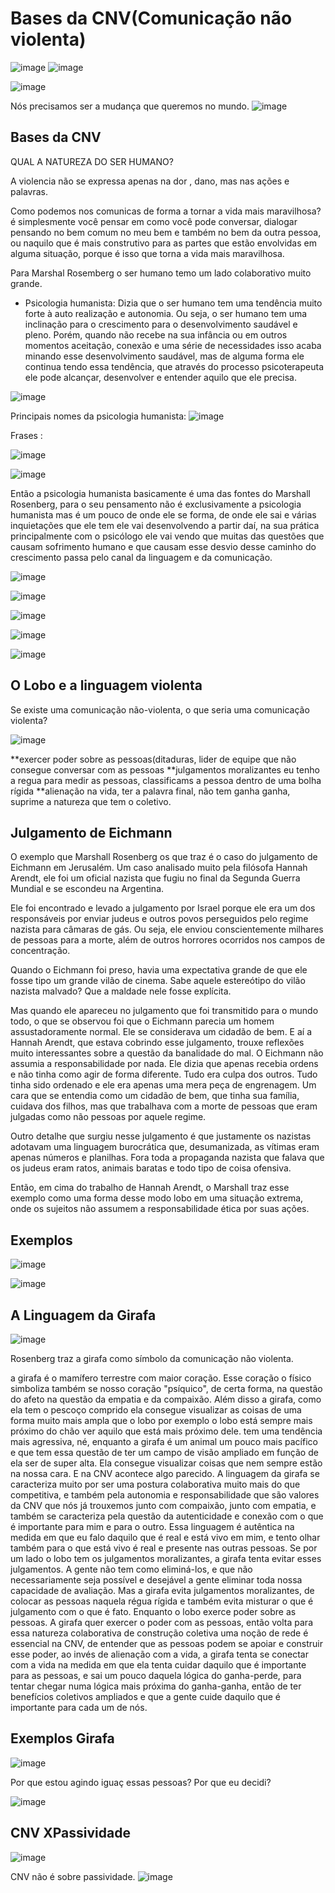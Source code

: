 # Bases da CNV(Comunicação não violenta)

![image](https://user-images.githubusercontent.com/52088444/233859973-43254657-2156-4d6c-a01a-33d8dd9b17e8.png)
![image](https://user-images.githubusercontent.com/52088444/233859991-15b1dd4e-785c-4cb1-bf61-313f7da77882.png)


![image](https://user-images.githubusercontent.com/52088444/233860018-5930d9d5-7b26-49f5-b0f6-967cc88d7a13.png)

Nós precisamos ser a mudança que queremos no mundo.
![image](https://user-images.githubusercontent.com/52088444/233861162-98846b12-b2c8-43fd-9331-5addcd70afd7.png)


## Bases da CNV

QUAL A NATUREZA DO SER HUMANO?

A violencia não se expressa apenas na dor , dano, mas nas ações e palavras. 

Como podemos nos comunicas de forma a tornar a vida mais maravilhosa?  é simplesmente você pensar em como você pode conversar, dialogar pensando no bem comum no meu bem e também no bem da outra pessoa, ou naquilo que é mais construtivo para as partes que estão envolvidas em alguma situação, porque é isso que torna a vida mais maravilhosa.

Para Marshal Rosemberg o ser humano temo um lado colaborativo muito grande. 

- Psicologia humanista: Dizia que o ser humano tem uma tendência muito forte à auto realização e autonomia. Ou seja, o ser humano tem uma inclinação para o crescimento para o desenvolvimento saudável e pleno. Porém, quando não recebe  na sua infância ou em outros momentos aceitação, conexão e uma série de necessidades isso acaba minando esse desenvolvimento saudável, mas de alguma forma ele continua tendo essa tendência, que através do processo psicoterapeuta ele pode alcançar, desenvolver e entender aquilo que ele precisa.

![image](https://user-images.githubusercontent.com/52088444/233861587-fab93411-1565-47d7-8acb-9f46936e5fc5.png)

Principais nomes da psicologia humanista:
![image](https://user-images.githubusercontent.com/52088444/233861620-f5c978ef-7b12-4172-b4f1-ab8747d7a5cf.png)

Frases :

![image](https://user-images.githubusercontent.com/52088444/233861647-229573a2-bf96-4ce3-8e05-0624dd47d9e4.png)

![image](https://user-images.githubusercontent.com/52088444/233861665-c5287058-eb3c-4668-87b2-be23998157b2.png)

Então a psicologia humanista basicamente é uma das fontes do Marshall Rosenberg, para o seu pensamento não é exclusivamente a psicologia humanista mas é um pouco de onde ele se forma, de onde ele sai e várias inquietações que ele tem ele vai desenvolvendo a partir daí, na sua prática principalmente com o psicólogo ele vai vendo que muitas das questões que causam sofrimento humano e que causam esse desvio desse caminho do crescimento passa pelo canal da linguagem e da comunicação.

![image](https://user-images.githubusercontent.com/52088444/233861903-b7837108-d4b3-41a6-8db9-7f0f076e72ca.png)


![image](https://user-images.githubusercontent.com/52088444/233862090-97de8030-fe6c-40ae-9dc7-eb897aca657b.png)

![image](https://user-images.githubusercontent.com/52088444/233862141-26780d13-fd2a-439f-85f7-268c4213533b.png)

![image](https://user-images.githubusercontent.com/52088444/233862185-15f07c17-09f8-4814-b9eb-53ebed004a67.png)

![image](https://user-images.githubusercontent.com/52088444/233862220-6a5d75d8-1795-4dc6-8a9a-f369c80a5062.png)

## O Lobo e a linguagem violenta

Se existe uma comunicação não-violenta, o que seria uma comunicação violenta?


![image](https://user-images.githubusercontent.com/52088444/233862334-1edfe962-d6cb-4af3-b949-b9b5446cab90.png)

**exercer poder sobre as pessoas(ditaduras, lider de equipe que não consegue  conversar com as pessoas
**julgamentos moralizantes eu tenho a regua para medir as pessoas, classificams a pessoa dentro de uma bolha rígida
**alienação na vida, ter a palavra final, não tem ganha ganha, suprime a natureza que tem o coletivo.

## Julgamento de Eichmann

O exemplo que Marshall Rosenberg os que traz é o caso do julgamento de Eichmann em Jerusalém. Um caso analisado muito pela filósofa Hannah Arendt, ele foi um oficial nazista que fugiu no final da Segunda Guerra Mundial e se escondeu na Argentina.

Ele foi encontrado e levado a julgamento por Israel porque ele era um dos responsáveis por enviar judeus e outros povos perseguidos pelo regime nazista para câmaras de gás. Ou seja, ele enviou conscientemente milhares de pessoas para a morte, além de outros horrores ocorridos nos campos de concentração.

Quando o Eichmann foi preso, havia uma expectativa grande de que ele fosse tipo um grande vilão de cinema. Sabe aquele estereótipo do vilão nazista malvado? Que a maldade nele fosse explícita.

Mas quando ele apareceu no julgamento que foi transmitido para o mundo todo, o que se observou foi que o Eichmann parecia um homem assustadoramente normal. Ele se considerava um cidadão de bem. E aí a Hannah Arendt, que estava cobrindo esse julgamento, trouxe reflexões muito interessantes sobre a questão da banalidade do mal. O Eichmann não assumia a responsabilidade por nada. Ele dizia que apenas recebia ordens e não tinha como agir de forma diferente. Tudo era culpa dos outros. Tudo tinha sido ordenado e ele era apenas uma mera peça de engrenagem. Um cara que se entendia como um cidadão de bem, que tinha sua família, cuidava dos filhos, mas que trabalhava com a morte de pessoas que eram julgadas como não pessoas por aquele regime.

Outro detalhe que surgiu nesse julgamento é que justamente os nazistas adotavam uma linguagem burocrática que, desumanizada, as vítimas eram apenas números e planilhas. Fora toda a propaganda nazista que falava que os judeus eram ratos, animais baratas e todo tipo de coisa ofensiva. 

Então, em cima do trabalho de Hannah Arendt, o Marshall traz esse exemplo como uma forma desse modo lobo em uma situação extrema, onde os sujeitos não assumem a responsabilidade ética por suas ações.


## Exemplos 

![image](https://user-images.githubusercontent.com/52088444/233862977-641bfbfc-5de5-4dfa-ba62-ed3394439a14.png)


![image](https://user-images.githubusercontent.com/52088444/233863066-adf5fe79-c753-4aed-aab1-4913f289f3e3.png)

## A Linguagem da Girafa

![image](https://user-images.githubusercontent.com/52088444/233863866-4d8e5f74-ab76-40b8-923d-e1fcd3725328.png)

Rosenberg traz a girafa como símbolo da comunicação não violenta.


a girafa é o mamífero terrestre com maior coração. Esse coração o físico simboliza também se nosso coração "psíquico", de certa forma, na questão do afeto na questão da empatia e da compaixão. Além disso a girafa, como ela tem o pescoço comprido ela consegue visualizar as coisas de uma forma muito mais ampla que o lobo por exemplo o lobo está sempre mais próximo do chão ver aquilo que está mais próximo dele. tem uma tendência mais agressiva, né, enquanto a girafa é um animal um pouco mais pacífico e que tem essa questão de ter um campo de visão ampliado em função de ela ser de super alta. Ela consegue visualizar coisas que nem sempre estão na nossa cara. E na CNV acontece algo parecido. A linguagem da girafa se caracteriza muito por ser uma postura colaborativa muito mais do que competitiva, e também pela autonomia e responsabilidade que são valores da CNV que nós já trouxemos junto com compaixão, junto com empatia, e também se caracteriza pela questão da autenticidade e conexão com o que é importante para mim e para o outro.
Essa linguagem é autêntica na medida em que eu falo daquilo que é real e está vivo em mim, e tento olhar também para o que está vivo é real e presente nas outras pessoas. Se por um lado o lobo tem os julgamentos moralizantes, a girafa tenta evitar esses julgamentos. A gente não tem como eliminá-los, e que não necessariamente seja possível e desejável a gente eliminar toda nossa capacidade de avaliação. Mas a girafa evita julgamentos moralizantes, de colocar as pessoas naquela régua rígida e também evita misturar o que é julgamento com o que é fato. Enquanto o lobo exerce poder sobre as pessoas. A girafa quer exercer o poder com as pessoas, então volta para essa natureza colaborativa de construção coletiva uma noção de rede é essencial na CNV, de entender que as pessoas podem se apoiar e construir esse poder, ao invés de alienação com a vida, a girafa tenta se conectar com a vida na medida em que ela tenta cuidar daquilo que é importante para as pessoas, e sai um pouco daquela lógica do ganha-perde, para tentar chegar numa lógica mais próxima do ganha-ganha, então de ter benefícios coletivos ampliados e que a gente cuide daquilo que é importante para cada um de nós.

## Exemplos Girafa

![image](https://user-images.githubusercontent.com/52088444/233864287-917775af-e535-48b0-a73a-8f693319f69b.png)

Por que estou agindo iguaç essas pessoas?
Por que eu decidi?

![image](https://user-images.githubusercontent.com/52088444/233864370-9c9e8291-b704-49fb-bbd7-7e5620e180d0.png)

## CNV XPassividade

![image](https://user-images.githubusercontent.com/52088444/233864486-1db142cf-726a-4d9b-a8be-50196673edb4.png)

CNV não é sobre passividade.
![image](https://user-images.githubusercontent.com/52088444/233864610-35a8a324-f6f4-4e17-90da-6debca99f156.png)




